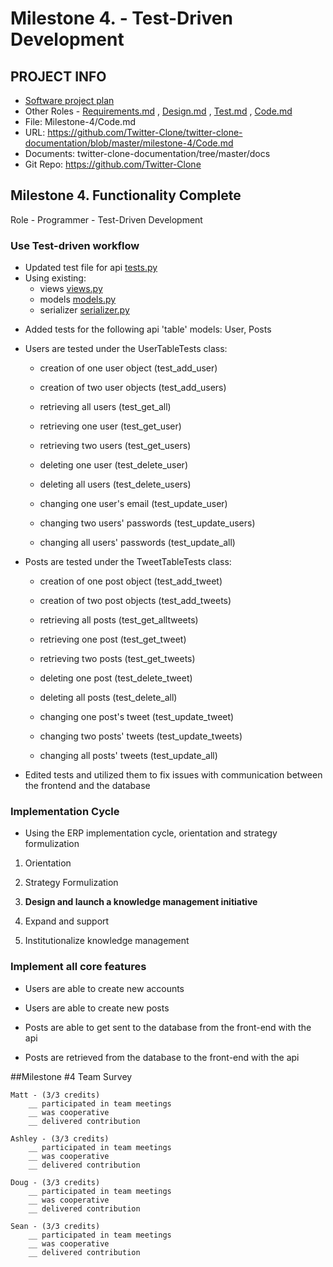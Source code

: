 # Milestone 4.  - Test-Driven Development
## PROJECT INFO
- [Software project plan](https://github.com/Twitter-Clone/twitter-clone-documentation)
- Other Roles - [Requirements.md](https://github.com/Twitter-Clone/twitter-clone-documentation/blob/master/milestone-4/Requirements.md) , [Design.md](https://github.com/Twitter-Clone/twitter-clone-documentation/blob/master/milestone-4/Design.md) , [Test.md](https://github.com/Twitter-Clone/twitter-clone-documentation/blob/master/milestone-4/Test.md) , [Code.md](https://github.com/Twitter-Clone/twitter-clone-documentation/blob/master/milestone-4/Code.md)
- File: Milestone-4/Code.md
- URL: https://github.com/Twitter-Clone/twitter-clone-documentation/blob/master/milestone-4/Code.md
- Documents: twitter-clone-documentation/tree/master/docs
- Git Repo: https://github.com/Twitter-Clone
## Milestone 4. Functionality Complete

Role - Programmer - Test-Driven Development

### Use Test-driven workflow

* Updated test file for api [tests.py](https://github.com/Twitter-Clone/twitter-clone-api/blob/master/tcapi/tests.py)
* Using existing: 
    * views [views.py](https://github.com/Twitter-Clone/twitter-clone-api/blob/master/tcapi/views.py) 
    * models [models.py](https://github.com/Twitter-Clone/twitter-clone-api/blob/master/tcapi/models.py)
    * serializer [serializer.py](https://github.com/Twitter-Clone/twitter-clone-api/blob/master/tcapi/serializer.py)

- Added tests for the following api 'table' models: User, Posts

* Users are tested under the UserTableTests class:

    * creation of one user object (test_add_user)
    
    * creation of two user objects (test_add_users)
    
    * retrieving all users (test_get_all)
    
    * retrieving one user (test_get_user)
    
    * retrieving two users (test_get_users)
    
    * deleting one user (test_delete_user)
    
    * deleting all users (test_delete_users)
    
    * changing one user's email (test_update_user)
    
    * changing two users' passwords (test_update_users)
    
    * changing all users' passwords (test_update_all)
    
* Posts are tested under the TweetTableTests class:

    * creation of one post object (test_add_tweet)
    
    * creation of two post objects (test_add_tweets)
    
    * retrieving all posts (test_get_alltweets)
    
    * retrieving one post (test_get_tweet)
    
    * retrieving two posts (test_get_tweets)
    
    * deleting one post (test_delete_tweet)
    
    * deleting all posts (test_delete_all)
    
    * changing one post's tweet (test_update_tweet)
    
    * changing two posts' tweets (test_update_tweets)
    
    * changing all posts' tweets (test_update_all)

- Edited tests and utilized them to fix issues with communication between the frontend and the database

### Implementation Cycle

- Using the ERP implementation cycle, orientation and strategy formulization

1. Orientation

1. Strategy Formulization

1. **Design and launch a knowledge management initiative**

1. Expand and support

1. Institutionalize knowledge management

### Implement all core features

- Users are able to create new accounts

- Users are able to create new posts

- Posts are able to get sent to the database from the front-end with the api

- Posts are retrieved from the database to the front-end with the api


##Milestone #4 Team Survey
```
Matt - (3/3 credits)
    __ participated in team meetings
    __ was cooperative
    __ delivered contribution
    
Ashley - (3/3 credits)
    __ participated in team meetings
    __ was cooperative
    __ delivered contribution
    
Doug - (3/3 credits)
    __ participated in team meetings
    __ was cooperative
    __ delivered contribution

Sean - (3/3 credits)
    __ participated in team meetings
    __ was cooperative
    __ delivered contribution
``` 